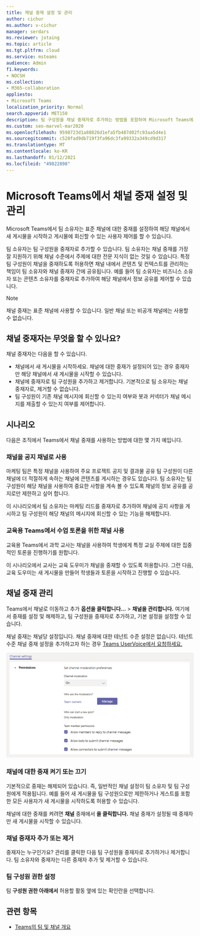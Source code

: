 ```yaml
---
title: 채널 중재 설정 및 관리
author: cichur
ms.author: v-cichur
manager: serdars
ms.reviewer: jotaing
ms.topic: article
ms.tgt.pltfrm: cloud
ms.service: msteams
audience: Admin
f1.keywords:
- NOCSH
ms.collection:
- M365-collaboration
appliesto:
- Microsoft Teams
localization_priority: Normal
search.appverid: MET150
description: 팀 구성원을 채널 중재자로 추가하는 방법을 포함하여 Microsoft Teams에서 중재를 위한 채널을 설정하는 방법을 배워 보세요.
ms.custom: seo-marvel-mar2020
ms.openlocfilehash: 9598723d1a88826d1efa5fb487d02fc93aa5d4e1
ms.sourcegitcommit: c528fad9db719f3fa96dc3fa99332a349cd9d317
ms.translationtype: MT
ms.contentlocale: ko-KR
ms.lasthandoff: 01/12/2021
ms.locfileid: "49822898"
---
```

# <a name="set-up-and-manage-channel-moderation-in-microsoft-teams"></a>Microsoft Teams에서 채널 중재 설정 및 관리

Microsoft Teams에서 팀 소유자는 표준 채널에 대한 중재를 설정하여 해당 채널에서 새 게시물을 시작하고 게시물에 회신할 수 있는 사용자 제어를 할 수 있습니다.

팀 소유자는 팀 구성원을 중재자로 추가할 수 있습니다. 팀 소유자는 채널 중재를 가장 잘 지원하기 위해 채널 수준에서 주제에 대한 전문 지식이 없는 것일 수 있습니다. 특정 팀 구성원이 채널을 중재하도록 허용하면 채널 내에서 콘텐츠 및 컨텍스트를 관리하는 책임이 팀 소유자와 채널 중재자 간에 공유됩니다. 예를 들어 팀 소유자는 비즈니스 소유자 또는 콘텐츠 소유자를 중재자로 추가하여 해당 채널에서 정보 공유를 제어할 수 있습니다.

> [!NOTE]
> 채널 중재는 표준 채널에 사용할 수 있습니다. 일반 채널 또는 비공개 채널에는 사용할 수 없습니다.

## <a name="what-can-a-channel-moderator-do"></a>채널 중재자는 무엇을 할 수 있나요?

채널 중재자는 다음을 할 수 있습니다.

- 채널에서 새 게시물을 시작하세요. 채널에 대한 중재가 설정되어 있는 경우 중재자만 해당 채널에서 새 게시물을 시작할 수 있습니다.
- 채널에 중재자로 팀 구성원을 추가하고 제거합니다. 기본적으로 팀 소유자는 채널 중재자로, 제거할 수 없습니다.
- 팀 구성원이 기존 채널 메시지에 회신할 수 있는지 여부와 봇과 커넥터가 채널 메시지를 제출할 수 있는지 여부를 제어합니다.

## <a name="scenarios"></a>시나리오

다음은 조직에서 Teams에서 채널 중재를 사용하는 방법에 대한 몇 가지 예입니다.

### <a name="use-a-channel-as-an-announcement-channel"></a>채널을 공지 채널로 사용

마케팅 팀은 특정 채널을 사용하여 주요 프로젝트 공지 및 결과물 공유 팀 구성원이 다른 채널에 더 적절하게 속하는 채널에 콘텐츠를 게시하는 경우도 있습니다. 팀 소유자는 팀 구성원이 해당 채널을 사용하여 중요한 사항을 계속 볼 수 있도록 채널의 정보 공유를 공지로만 제한하고 싶어 합니다.

이 시나리오에서 팀 소유자는 마케팅 리드를 중재자로 추가하여 채널에 공지 사항을 게시하고 팀 구성원이 해당 채널의 메시지에 회신할 수 있는 기능을 해제합니다.

### <a name="use-a-channel-for-class-discussions-in-teams-for-education"></a>교육용 Teams에서 수업 토론을 위한 채널 사용

교육용 Teams에서 과학 교사는 채널을 사용하여 학생에게 특정 교실 주제에 대한 집중적인 토론을 진행하기를 원합니다.

이 시나리오에서 교사는 교육 도우미가 채널을 중재할 수 있도록 허용합니다. 그런 다음, 교육 도우미는 새 게시물을 만들어 학생들과 토론을 시작하고 진행할 수 있습니다.

## <a name="manage-channel-moderation"></a>채널 중재 관리

Teams에서 채널로 이동하고 추가 **옵션을 클릭합니다...**  >  **채널을 관리합니다.** 여기에서 중재를 설정 및 해제하고, 팀 구성원을 중재자로 추가하고, 기본 설정을 설정할 수 있습니다.

채널 중재는 채널당 설정입니다. 채널 중재에 대한 테넌트 수준 설정은 없습니다. 테넌트 수준 채널 중재 설정을 추가하고자 하는 경우 [Teams UserVoice에서 요청하세요.](https://microsoftteams.uservoice.com/)

![manage-channel-moderation-in-teams-preferences.png](media/manage-channel-moderation-in-teams-preferences.png)

### <a name="turn-on-or-turn-off-moderation-for-a-channel"></a>채널에 대한 중재 켜기 또는 끄기

기본적으로 중재는 해제되어 있습니다. 즉, 일반적인 채널 설정이 팀 소유자 및 팀 구성원에게 적용됩니다. 예를 들어 새 게시물을 팀 구성원으로만 제한하거나 게스트를 포함한 모든 사용자가 새 게시물을 시작하도록 허용할 수 있습니다.

채널에 대한 중재를 켜려면 **채널** 중재에서 **을 클릭합니다.** 채널 중재가 설정될 때 중재자만 새 게시물을 시작할 수 있습니다. 

### <a name="add-or-remove-channel-moderators"></a>채널 중재자 추가 또는 제거

중재자는 누구인가요? 관리를 클릭한 다음 팀 구성원을 중재자로 추가하거나 제거합니다.  팀 소유자와 중재자는 다른 중재자 추가 및 제거할 수 있습니다.  

### <a name="set-team-member-permissions"></a>팀 구성원 권한 설정

팀 **구성원 권한 아래에서** 허용할 활동 옆에 있는 확인란을 선택합니다.

## <a name="related-topics"></a>관련 항목

- [Teams의 팀 및 채널 개요](teams-channels-overview.md)
